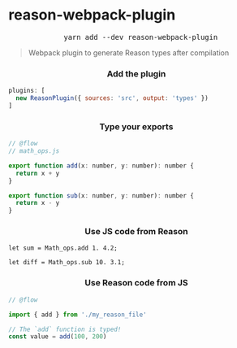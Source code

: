 # reason-webpack-plugin

<pre align="center">
  yarn add --dev reason-webpack-plugin
</pre>

> Webpack plugin to generate Reason types after compilation

<h3 align="center">
  Add the plugin
</h3>

```js
plugins: [
  new ReasonPlugin({ sources: 'src', output: 'types' })
]
```

<h3 align="center">
  Type your exports
</h3>

```js
// @flow
// math_ops.js

export function add(x: number, y: number): number {
  return x + y
}

export function sub(x: number, y: number): number {
  return x - y
}
```

<h3 align="center">
  Use JS code from Reason
</h3>

```reason
let sum = Math_ops.add 1. 4.2;

let diff = Math_ops.sub 10. 3.1;
```

<h3 align="center">
  Use Reason code from JS
</h3>

```js
// @flow

import { add } from './my_reason_file'

// The `add` function is typed!
const value = add(100, 200)
```
